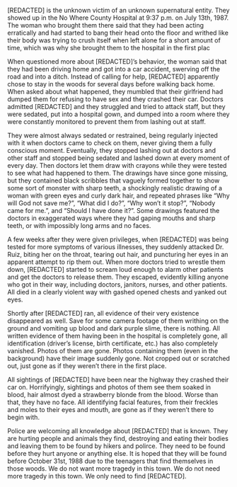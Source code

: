 [REDACTED] is the unknown victim of an unknown supernatural entity. They showed up in the No Where County Hospital at 9:37 p.m. on July 13th, 1987. The woman who brought them there said that they had been acting erratically and had started to bang their head onto the floor and writhed like their body was trying to crush itself when left alone for a short amount of time, which was why she brought them to the hospital in the first plac

When questioned more about [REDACTED]’s behavior, the woman said that they had been driving home and got into a car accident, swerving off the road and into a ditch. Instead of calling for help, [REDACTED] apparently chose to stay in the woods for several days before walking back home. When asked about what happened, they mumbled that their girlfriend had dumped them for refusing to have sex and they crashed their car. Doctors admitted [REDACTED] and they struggled and tried to attack staff, but they were sedated, put into a hospital gown, and dumped into a room where they were constantly monitored to prevent them from lashing out at staff.

They were almost always sedated or restrained, being regularly injected with it when doctors came to check on them, never giving them a fully conscious moment. Eventually, they stopped lashing out at doctors and other staff and stopped being sedated and lashed down at every moment of every day. Then doctors let them draw with crayons while they were tested to see what had happened to them. The drawings have since gone missing, but they contained black scribbles that vaguely formed together to show some sort of monster with sharp teeth, a shockingly realistic drawing of a woman with green eyes and curly dark hair, and repeated phrases like “Why will God not save me?”, “What did I do?”, “Why won’t it stop?”, “Nobody came for me.”, and “Should I have done it?”. Some drawings featured the doctors in exaggerated ways where they had gaping mouths and sharp teeth, or with impossibly long arms and no faces.

A few weeks after they were given privileges, when [REDACTED] was being tested for more symptoms of various illnesses, they suddenly attacked Dr. Ruiz, biting her on the throat, tearing out hair, and puncturing her eyes in an apparent attempt to rip them out. When more doctors tried to wrestle them down, [REDACTED] started to scream loud enough to alarm other patients and get the doctors to release them. They escaped, evidently killing anyone who got in their way, including doctors, janitors, nurses, and other patients. All died in a clearly violent way with gashed opened chests and yanked out eyes.

Shortly after [REDACTED] ran, all evidence of their very existence disappeared as well. Save for some camera footage of them writhing on the ground and vomiting up blood and dark purple slime, there is nothing. All written evidence of them having been in the hospital is completely gone, all identification (driver’s license, birth certificate, etc.) has also completely vanished. Photos of them are gone. Photos containing them (even in the background) have their image suddenly gone. Not cropped out or scratched out, just gone as if they weren’t there in the first place.

All sightings of [REDACTED] have been near the highway they crashed their car on. Horrifyingly, sightings and photos of them see them soaked in blood, hair almost dyed a strawberry blonde from the blood. Worse than that, they have no face. All identifying facial features, from their freckles and moles to their eyes and mouth, are gone as if they weren’t there to begin with.

Police are welcoming all knowledge about [REDACTED] that is known. They are hurting people and animals they find, destroying and eating their bodies and leaving them to be found by hikers and polirce. They need to be found before they hurt anyone or anything else. It is hoped that they will be found before October 31st, 1988 due to the teenagers that find themselves in those woods. We do not want more tragedy in this town. We do not need more tragedy in this town. We only need to find [REDACTED].